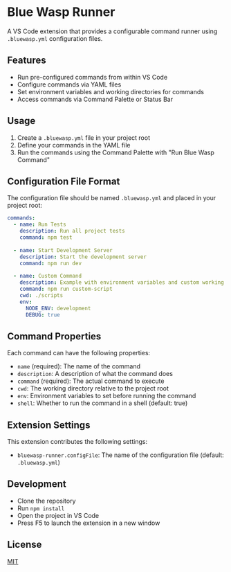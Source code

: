 # Blue Wasp Runner

A VS Code extension that provides a configurable command runner using `.bluewasp.yml` configuration files.

## Features

- Run pre-configured commands from within VS Code
- Configure commands via YAML files
- Set environment variables and working directories for commands
- Access commands via Command Palette or Status Bar

## Usage

1. Create a `.bluewasp.yml` file in your project root
2. Define your commands in the YAML file
3. Run the commands using the Command Palette with "Run Blue Wasp Command"

## Configuration File Format

The configuration file should be named `.bluewasp.yml` and placed in your project root:

```yaml
commands:
  - name: Run Tests
    description: Run all project tests
    command: npm test
    
  - name: Start Development Server
    description: Start the development server
    command: npm run dev
    
  - name: Custom Command
    description: Example with environment variables and custom working directory
    command: npm run custom-script
    cwd: ./scripts
    env:
      NODE_ENV: development
      DEBUG: true
```

## Command Properties

Each command can have the following properties:

- `name` (required): The name of the command
- `description`: A description of what the command does
- `command` (required): The actual command to execute
- `cwd`: The working directory relative to the project root
- `env`: Environment variables to set before running the command
- `shell`: Whether to run the command in a shell (default: true)

## Extension Settings

This extension contributes the following settings:

- `bluewasp-runner.configFile`: The name of the configuration file (default: `.bluewasp.yml`)

## Development

- Clone the repository
- Run `npm install`
- Open the project in VS Code
- Press F5 to launch the extension in a new window

## License

[MIT](LICENSE) 